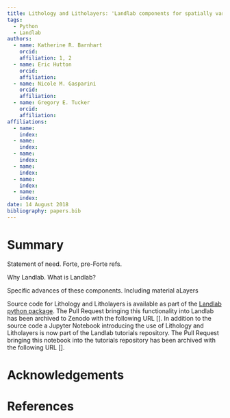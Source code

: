 ```yaml
---
title: Lithology and Litholayers: 'Landlab components for spatially variable rock type'
tags:
  - Python
  - Landlab
authors:
  - name: Katherine R. Barnhart
    orcid:
    affiliation: 1, 2
  - name: Eric Hutton
    orcid:
    affiliation:
  - name: Nicole M. Gasparini
    orcid:
    affiliation:
  - name: Gregory E. Tucker
    orcid:
    affiliation:
affiliations:
  - name:
    index:
  - name:
    index:
  - name:
    index:
  - name:
    index:
  - name:
    index:
  - name:
    index:
date: 14 August 2018
bibliography: papers.bib
---
```


# Summary

Statement of need. Forte, pre-Forte refs.

Why Landlab. What is Landlab?

Specific advances of these components. Including material aLayers

Source code for Lithology and Litholayers is available as part of the [Landlab python package](). The Pull Request bringing this functionality into Landlab has been archived to Zenodo with the following URL []. In addition to the source code a Jupyter Notebook introducing the use of Lithology and Litholayers is now part of the Landlab tutorials repository. The Pull Request bringing this notebook into the tutorials repository has been archived with the following URL [].

# Acknowledgements

# References

